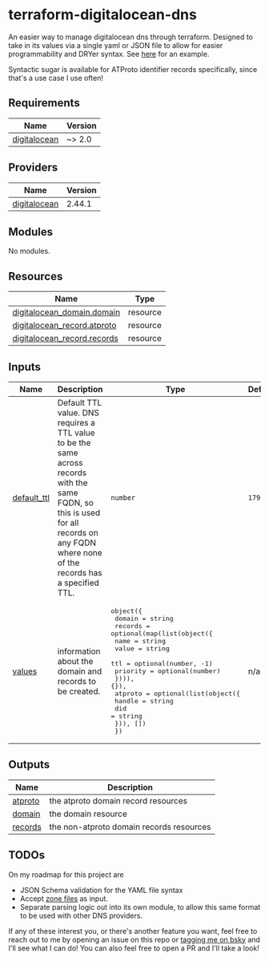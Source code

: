 # terraform-digitalocean-dns

An easier way to manage digitalocean dns through terraform. Designed to take in its values via a single yaml or JSON file to allow for easier programmability and DRYer syntax. See [here](./tests/basic_pass/test_config.yml) for an example.

Syntactic sugar is available for ATProto identifier records specifically, since that's a use case I use often!

<!-- BEGIN_TF_DOCS -->
## Requirements

| Name | Version |
|------|---------|
| <a name="requirement_digitalocean"></a> [digitalocean](#requirement\_digitalocean) | ~> 2.0 |

## Providers

| Name | Version |
|------|---------|
| <a name="provider_digitalocean"></a> [digitalocean](#provider\_digitalocean) | 2.44.1 |

## Modules

No modules.

## Resources

| Name | Type |
|------|------|
| [digitalocean_domain.domain](https://registry.terraform.io/providers/digitalocean/digitalocean/latest/docs/resources/domain) | resource |
| [digitalocean_record.atproto](https://registry.terraform.io/providers/digitalocean/digitalocean/latest/docs/resources/record) | resource |
| [digitalocean_record.records](https://registry.terraform.io/providers/digitalocean/digitalocean/latest/docs/resources/record) | resource |

## Inputs

| Name | Description | Type | Default | Required |
|------|-------------|------|---------|:--------:|
| <a name="input_default_ttl"></a> [default\_ttl](#input\_default\_ttl) | Default TTL value. DNS requires a TTL value to be the same across records with the same FQDN, so this is used for all records on any FQDN where none of the records has a specified TTL. | `number` | `1799` | no |
| <a name="input_values"></a> [values](#input\_values) | information about the domain and records to be created. | <pre>object({<br/>    domain = string<br/>    records = optional(map(list(object({<br/>      name  = string<br/>      value = string<br/>      ttl = optional(number, -1)<br/>      priority = optional(number)<br/>    }))), {}),<br/>    atproto = optional(list(object({<br/>      handle = string<br/>      did    = string<br/>    })), [])<br/>  })</pre> | n/a | yes |

## Outputs

| Name | Description |
|------|-------------|
| <a name="output_atproto"></a> [atproto](#output\_atproto) | the atproto domain record resources |
| <a name="output_domain"></a> [domain](#output\_domain) | the domain resource |
| <a name="output_records"></a> [records](#output\_records) | the non-atproto domain records resources |
<!-- END_TF_DOCS -->

## TODOs

On my roadmap for this project are

- JSON Schema validation for the YAML file syntax
- Accept [zone files](https://www.cloudflare.com/learning/dns/glossary/dns-zone/) as input.
- Separate parsing logic out into its own module, to allow this same format to be used with other DNS providers.

If any of these interest you, or there's another feature you want, feel free to reach out to me by opening an issue on this repo or [tagging me on bsky](https://bsky.app/profile/leftist.gay) and I'll see what I can do! You can also feel free to open a PR and I'll take a look!